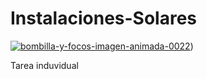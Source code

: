 # Instalaciones-Solares

<a href="https://www.gifsanimados.org/cat-bombillas-510.htm"><img src="https://www.gifsanimados.org/data/media/510/bombilla-y-focos-imagen-animada-0022.gif" border="0" alt="bombilla-y-focos-imagen-animada-0022" /></a>)
​

Tarea induvidual
